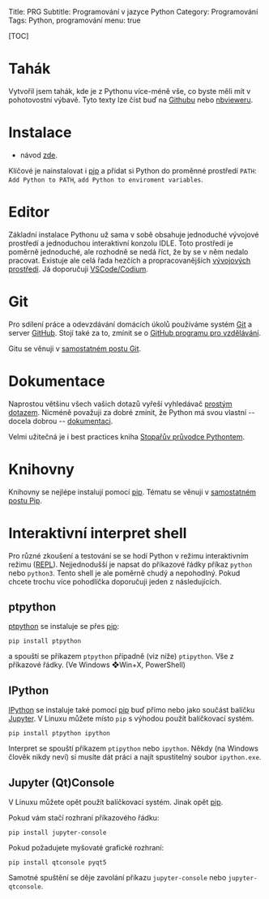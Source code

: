 Title: PRG
Subtitle: Programování v jazyce Python
Category: Programování
Tags: Python, programování
menu: true

[TOC]

[pip]: {filename}/pip.md
Tahák
============================

Vytvořil jsem tahák, kde je z Pythonu více-méně vše, co byste měli mít v pohotovostní
výbavě. Tyto texty lze číst buď na 
[Githubu](https://github.com/spseol/PRG-No/blob/master/README.md)
nebo 
[nbvieweru](http://nbviewer.jupyter.org/github/spseol/PRG-NO/blob/master/README.ipynb).


Instalace
==================

* návod [zde](https://nbviewer.org/github/spseol/PRG-NO/blob/master/instalace.ipynb).

Klíčové je nainstalovat i [pip]({filename}/pip.md) a přidat si Python do 
proměnné prostředí `PATH`: `Add Python to PATH`, `add Python to enviroment variables`.

Editor
================

Základní instalace Pythonu už sama v sobě obsahuje jednoduché vývojové
prostředí a jednoduchou interaktivní konzolu IDLE. Toto prostředí je poměrně
jednoduché, ale rozhodně se nedá říct, že by se v něm nedalo pracovat. Existuje
ale celá řada hezčích a propracovanějších 
[vývojových prostředí](https://wiki.python.org/moin/IntegratedDevelopmentEnvironments).
Já doporučuji [VSCode/Codium]({filename}/codium.md).

Git
==============

Pro sdílení práce a odevzdávání domácích úkolů používáme systém
[Git](https://git-scm.org) a server [GitHub](https://github.com).
Stojí také za to, zmínit se 
o [GitHub programu pro vzdělávání](https://education.github.com/).

Gitu se věnuji v [samostatném postu Git]({filename}/git.md).


Dokumentace
===============

Naprostou většinu všech vašich dotazů vyřeší vyhledávač
[prostým dotazem](https://search.brave.com/search?q=how+to+python). Nicméně považuji
za dobré zmínit, že Python má svou vlastní -- docela dobrou -- 
[dokumentaci](https://doc.python.org/).

Velmi užitečná je i best practices kniha 
[Stopařův průvodce Pythontem](https://docs.python-guide.org).


Knihovny
======================

Knihovny se nejlépe instalují pomocí [pip](https://pip.pypa.io). Tématu se věnuji
v [samostatném postu Pip]({filename}/pip.md).

Interaktivní interpret shell
===============================

Pro různé zkoušení a testování se se hodí Python v režimu interaktivním režimu
([REPL](https://en.wikipedia.org/wiki/Read%E2%80%93eval%E2%80%93print_loop)).
Nejjednodušší je napsat do příkazové řádky příkaz `python` nebo `python3`.
Tento shell je ale poměrně chudý a nepohodlný. Pokud chcete trochu více
pohodlíčka doporučuji jeden z následujících.

ptpython
-------------

[ptpython](https://github.com/prompt-toolkit/ptpython) se instaluje se přes
[pip]({filename}/pip.md):

    pip install ptpython

a spouští se příkazem `ptpython` případně (viz níže) `ptipython`.
Vše z příkazové řádky. (Ve Windows ❖Win+X, PowerShell)


IPython
---------------------

[IPython](http://ipython.org/) se instaluje také pomocí
[pip][] buď přímo nebo jako součást balíčku
[Jupyter](https://jupyter.org). V Linuxu můžete místo `pip` s výhodou použít
balíčkovací systém.

    pip install ptpython ipython

Interpret se spouští příkazem `ptipython` nebo `ipython`. Někdy (na Windows
člověk nikdy neví) si musíte dát práci a najít spustitelný soubor `ipython.exe`.

Jupyter (Qt)Console
----------------------------

V Linuxu můžete opět použít balíčkovací systém. Jinak opět [pip][].

Pokud vám stačí rozhraní příkazového řádku:

    pip install jupyter-console

Pokud požadujete myšovaté grafické rozhraní:

    pip install qtconsole pyqt5

Samotné spuštění se děje zavolání příkazu `jupyter-console` nebo
`jupyter-qtconsole`.




